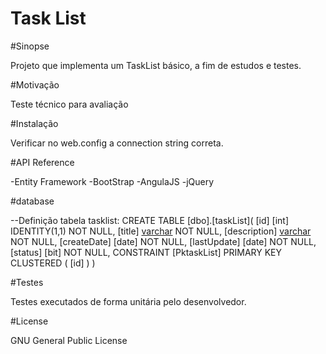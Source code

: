 # Task List

#Sinopse

Projeto que implementa um TaskList básico, a fim de estudos e testes. 

#Motivação

Teste técnico para avaliação

#Instalação

Verificar no web.config a connection string correta. 

#API Reference

-Entity Framework
-BootStrap
-AngulaJS
-jQuery

#database

--Definição tabela tasklist:
CREATE TABLE [dbo].[taskList](
	[id] [int] IDENTITY(1,1) NOT NULL,
	[title] [varchar](200) NOT NULL,
	[description] [varchar](4000) NOT NULL,
	[createDate] [date] NOT NULL,
	[lastUpdate] [date] NOT NULL,
	[status] [bit] NOT NULL,
	CONSTRAINT [PktaskList] PRIMARY KEY CLUSTERED 
	(
		[id]
	)
)

#Testes

Testes executados de forma unitária pelo desenvolvedor.

#License

GNU General Public License
